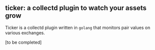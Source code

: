 ## ticker: a collectd plugin to watch your assets grow

Ticker is a collectd plugin written in `golang` that monitors pair values on various exchanges.

[to be completed]
